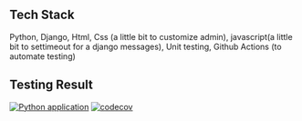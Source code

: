 ## Tech Stack
Python, Django, Html, Css (a little bit to customize admin), javascript(a little bit to settimeout for a django messages), Unit testing, Github Actions (to automate testing)



## Testing Result

[![Python application](https://github.com/khayaltech/todoappdjango1/actions/workflows/workflow.yml/badge.svg)](https://github.com/khayaltech/todoappdjango1/actions/workflows/workflow.yml) [![codecov](https://codecov.io/gh/khayaltech/todoappdjango1/branch/master/graph/badge.svg?token=85PFG42DHO)](https://codecov.io/gh/khayaltech/todoappdjango1)

